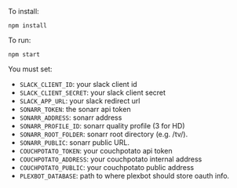 To install:

```
npm install
```

To run:

```
npm start
```

You must set:

* `SLACK_CLIENT_ID`: your slack client id
* `SLACK_CLIENT_SECRET`: your slack client secret
* `SLACK_APP_URL`: your slack redirect url
* `SONARR_TOKEN`: the sonarr api token
* `SONARR_ADDRESS`: sonarr address
* `SONARR_PROFILE_ID`: sonarr quality profile (3 for HD)
* `SONARR_ROOT_FOLDER`: sonarr root directory (e.g. /tv/).
* `SONARR_PUBLIC`: sonarr public URL.
* `COUCHPOTATO_TOKEN`: your couchpotato api token
* `COUCHPOTATO_ADDRESS`: your couchpotato internal address
* `COUCHPOTATO_PUBLIC`: your couchpotato public address
* `PLEXBOT_DATABASE`: path to where plexbot should store oauth info.
